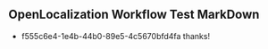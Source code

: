 ## OpenLocalization Workflow Test MarkDown
* f555c6e4-1e4b-44b0-89e5-4c5670bfd4fa thanks!

<!--HONumber=Aug16_HO3-->


